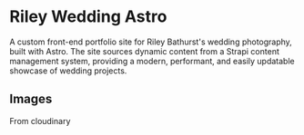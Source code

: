 # Riley Wedding Astro

A custom front-end portfolio site for Riley Bathurst's wedding photography, built with Astro. The site sources dynamic content from a Strapi content management system, providing a modern, performant, and easily updatable showcase of wedding projects.

## Images

From cloudinary
